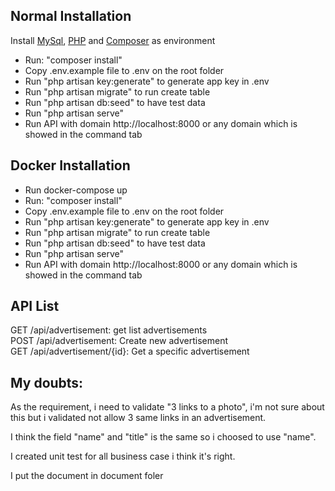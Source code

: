 ## Normal Installation

Install [MySql](https://www.mysql.com/), [PHP](https://www.php.net/) and [Composer](https://getcomposer.org/) as environment <br>
- Run: "composer install"<br>
- Copy .env.example file to .env on the root folder<br>
- Run "php artisan key:generate" to generate app key in .env <br>
- Run "php artisan migrate" to run create table <br>
- Run "php artisan db:seed" to have test data<br>
- Run "php artisan serve"<br>
- Run API with domain http://localhost:8000 or any domain which is showed in the command tab
## Docker Installation
- Run docker-compose up
- Run: "composer install"<br>
- Copy .env.example file to .env on the root folder<br>
- Run "php artisan key:generate" to generate app key in .env <br>
- Run "php artisan migrate" to run create table <br>
- Run "php artisan db:seed" to have test data<br>
- Run "php artisan serve"<br>
- Run API with domain http://localhost:8000 or any domain which is showed in the command tab

## API List
GET /api/advertisement: get list advertisements<br>
POST /api/advertisement: Create new advertisement<br>
GET /api/advertisement/{id}: Get a specific advertisement<br>

## My doubts:
As the requirement, i need to validate "3 links to a photo", 
i'm not sure about this but i validated not allow 3 same links in an advertisement.

I think the field "name" and "title" is the same so i choosed to use "name".

I created unit test for all business case i think it's right.

I put the document in document foler
